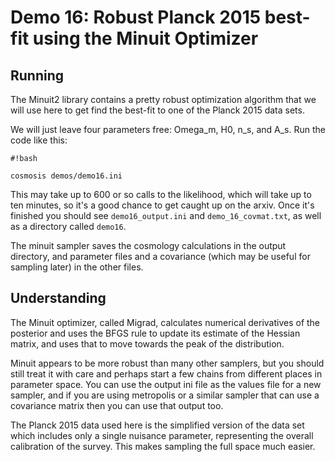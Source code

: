 # Demo 16:  Robust Planck 2015 best-fit using the Minuit Optimizer #

## Running ##

The Minuit2 library contains a pretty robust optimization algorithm that we will use here to get find the best-fit to one of the Planck 2015 data sets.

We will just leave four parameters free: Omega_m, H0, n_s, and A_s. Run the code like this:

```
#!bash

cosmosis demos/demo16.ini
```
This may take up to 600 or so calls to the likelihood, which will take up to ten minutes, so it's a good chance to get caught up on the arxiv.  Once it's finished you should see `demo16_output.ini` and `demo_16_covmat.txt`, as well as a directory called `demo16`.

The minuit sampler saves the cosmology calculations in the output directory, and parameter files and a covariance (which may be useful for sampling later) in the other files.


## Understanding ##

The Minuit optimizer, called Migrad, calculates numerical derivatives of the posterior and uses the BFGS rule to update its estimate of the Hessian matrix, and uses that to move towards the peak of the distribution. 

Minuit appears to be more robust than many other samplers, but you should still treat it with care and perhaps start a few chains from different places in parameter space.  You can use the output ini file as the values file for a new sampler, and if you are using metropolis or a similar sampler that can use a covariance matrix then you can use that output too.

The Planck 2015 data used here is the simplified version of the data set which includes only a single nuisance parameter, representing the overall calibration of the survey. This makes sampling the full space much easier.

